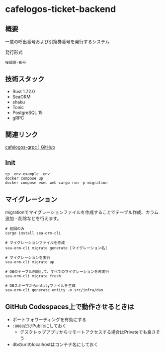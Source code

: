 # cafelogos-ticket-backend
## 概要
一意の呼出番号および引換券番号を発行するシステム

発行形式
```
接頭語-番号
```

## 技術スタック
- Rust 1.72.0
- SeaORM
- shaku
- Tonic
- PostgreSQL 15
- gRPC

## 関連リンク
[cafelogos-grpc | GitHub](https://github.com/KaguraGateway/cafelogos-grpc)

## Init
```
cp .env.example .env
docker compose up
docker compose exec web cargo run -p migration
```

## マイグレーション
migrationでマイグレーションファイルを作成することでテーブル作成、カラム追加・削除などを行えます。
```
# 初回のみ
cargo install sea-orm-cli

# マイグレーションファイルを作成
sea-orm-cli migrate generate [マイグレーション名]

# マイグレーションを実行
sea-orm-cli migrate up

# DBのテーブル削除して、すべてのマイグレーションを再実行
sea-orm-cli migrate fresh

# DBスキーマからentityファイルを生成
sea-orm-cli generate entity -o src/infra/dao
```

## GitHub Codespaces上で動作させるときは
- ポートフォワーディングを有効にする
- `:8080`だけPublicにしておく
    - デスクトップアプリからリモートアクセスする場合はPrivateでも良さそう
- dbのurlのlocalhostはコンテナ名にしておく